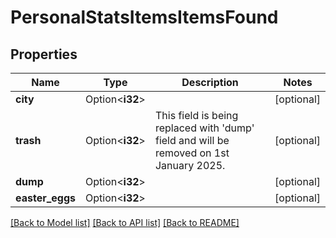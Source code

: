 # PersonalStatsItemsItemsFound

## Properties

Name | Type | Description | Notes
------------ | ------------- | ------------- | -------------
**city** | Option<**i32**> |  | [optional]
**trash** | Option<**i32**> | This field is being replaced with 'dump' field and will be removed on 1st January 2025. | [optional]
**dump** | Option<**i32**> |  | [optional]
**easter_eggs** | Option<**i32**> |  | [optional]

[[Back to Model list]](../README.md#documentation-for-models) [[Back to API list]](../README.md#documentation-for-api-endpoints) [[Back to README]](../README.md)



